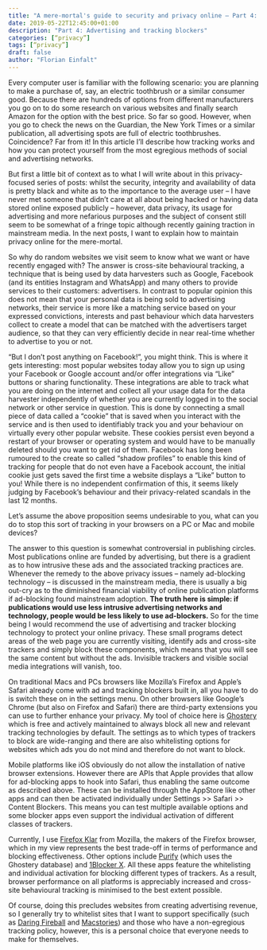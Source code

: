 ```yaml
---
title: "A mere-mortal's guide to security and privacy online – Part 4: Advertising and tracking blockers"
date: 2019-05-22T12:45:00+01:00
description: "Part 4: Advertising and tracking blockers"
categories: [“privacy”]
tags: [“privacy”]
draft: false
author: "Florian Einfalt"
---
```

Every computer user is familiar with the following scenario: you are planning to make a purchase of, say, an electric toothbrush or a similar consumer good. Because there are hundreds of options from different manufacturers you go on to do some research on various websites and finally search Amazon for the option with the best price. So far so good. However, when you go to check the news on the Guardian, the New York Times or a similar publication, all advertising spots are full of electric toothbrushes. Coincidence? Far from it! In this article I’ll describe how tracking works and how you can protect yourself from the most egregious methods of social and advertising networks. 
<!--more-->

But first a little bit of context as to what I will write about in this privacy-focused series of posts: whilst the security, integrity and availability of data is pretty black and white as to the importance to the average user – I have never met someone that didn’t care at all about being hacked or having data stored online exposed publicly – however, data privacy, its usage for advertising and more nefarious purposes and the subject of consent still seem to be somewhat of a fringe topic although recently gaining traction in mainstream media. In the next posts, I want to explain how to maintain privacy online for the mere-mortal.

So why do random websites we visit seem to know what we want or have recently engaged with? The answer is cross-site behavioural tracking, a technique that is being used by data harvesters such as Google, Facebook (and its entities Instagram and WhatsApp) and many others to provide services to their customers: advertisers. In contrast to popular opinion this does not mean that your personal data is being sold to advertising networks, their service is more like a matching service based on your expressed convictions, interests and past behaviour which data harvesters collect to create a model that can be matched with the advertisers target audience, so that they can very efficiently decide in near real-time whether to advertise to you or not.

“But I don’t post anything on Facebook!”, you might think. This is where it gets interesting: most popular websites today allow you to sign up using your Facebook or Google account and/or offer integrations via “Like” buttons or sharing functionality. These integrations are able to track what you are doing on the internet and collect all your usage data for the data harvester independently of whether you are currently logged in to the social network or other service in question. This is done by connecting a small piece of data called a “cookie” that is saved when you interact with the service and is then used to identifiably track you and your behaviour on virtually every other popular website. These cookies persist even beyond a restart of your browser or operating system and would have to be manually deleted should you want to get rid of them. Facebook has long been rumoured to the create so called “shadow profiles” to enable this kind of tracking for people that do not even have a Facebook account, the initial cookie just gets saved the first time a website displays a “Like” button to you! While there is no independent confirmation of this, it seems likely judging by Facebook’s behaviour and their privacy-related scandals in the last 12 months.

Let’s assume the above proposition seems undesirable to you, what can you do to stop this sort of tracking in your browsers on a PC or Mac and mobile devices?

The answer to this question is somewhat controversial in publishing circles. Most publications online are funded by advertising, but there is a gradient as to how intrusive these ads and the associated tracking practices are. Whenever the remedy to the above privacy issues – namely ad-blocking technology – is discussed in the mainstream media, there is usually a big out-cry as to the diminished financial viability of online publication platforms if ad-blocking found mainstream adoption. **The truth here is simple: if publications would use less intrusive advertising networks and technology, people would be less likely to use ad-blockers.** So for the time being I would recommend the use of advertising and tracker blocking technology to protect your online privacy. These small programs detect areas of the web page you are currently visiting, identify ads and cross-site trackers and simply block these components, which means that you will see the same content but without the ads. Invisible trackers and visible social media integrations will vanish, too.

On traditional Macs and PCs browsers like Mozilla’s Firefox and Apple’s Safari already come with ad and tracking blockers built in, all you have to do is switch these on in the settings menu. On other browsers like Google’s Chrome (but also on Firefox and Safari) there are third-party extensions you can use to further enhance your privacy. My tool of choice here is [Ghostery](https://ghostery.com) which is free and actively maintained to always block all new and relevant tracking technologies by default. The settings as to which types of trackers to block are wide-ranging and there are also whitelisting options for websites which ads you do not mind and therefore do not want to block.

Mobile platforms like iOS obviously do not allow the installation of native browser extensions. However there are APIs that Apple provides that allow for ad-blocking apps to hook into Safari, thus enabling the same outcome as described above. These can be installed through the AppStore like other apps and can then be activated individually under Settings >> Safari >> Content Blockers. This means you can test multiple available options and some blocker apps even support the individual activation of different classes of trackers.

Currently, I use [Firefox Klar](https://support.mozilla.org/en-US/kb/what-firefox-klar-ios) from Mozilla, the makers of the Firefox browser, which in my view represents the best trade-off in terms of performance and blocking effectiveness. Other options include [Purify](https://www.purify-app.com/) (which uses the Ghostery database) and [1Blocker X](https://1blocker.com/). All these apps feature the whitelisting and individual activation for blocking different types of trackers. As a result, browser performance on all platforms is appreciably increased and cross-site behavioural tracking is minimised to the best extent possible.

Of course, doing this precludes websites from creating advertising revenue, so I generally try to whitelist sites that I want to support specifically (such as [Daring Fireball](https://daringfireball.net) and [Macstories](https://macstories.net)) and those who have a non-egregious tracking policy, however, this is a personal choice that everyone needs to make for themselves.